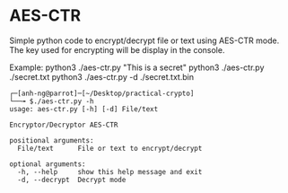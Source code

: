 # AES-CTR

Simple python code to encrypt/decrypt file or text using AES-CTR mode.
The key used for encrypting will be display in the console.

Example:
python3 ./aes-ctr.py "This is a secret"
python3 ./aes-ctr.py ./secret.txt
python3 ./aes-ctr.py -d ./secret.txt.bin


```
┌─[anh-ng@parrot]─[~/Desktop/practical-crypto]
└──╼ $./aes-ctr.py -h
usage: aes-ctr.py [-h] [-d] File/text

Encryptor/Decryptor AES-CTR

positional arguments:
  File/text      File or text to encrypt/decrypt

optional arguments:
  -h, --help     show this help message and exit
  -d, --decrypt  Decrypt mode
````
